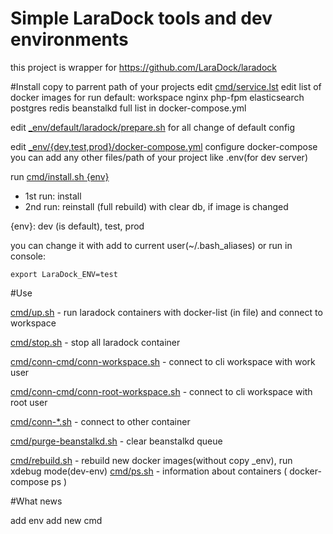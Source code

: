 # Simple LaraDock tools and dev environments
this project is wrapper for https://github.com/LaraDock/laradock

#Install
copy to parrent path of your projects
edit [cmd/service.lst](cmd/service.lst) edit list of docker images for run
default: workspace nginx php-fpm elasticsearch postgres redis beanstalkd
full list in docker-compose.yml

edit [_env/default/laradock/prepare.sh](_env/default/laradock/prepare.sh) for all change of default config


edit [_env/{dev,test,prod}/docker-compose.yml](_env/dev/docker-compose.yml) configure docker-compose
you can add any other files/path of your project like .env(for dev server)

run [cmd/install.sh {env}](cmd/install.sh) 
- 1st run: install
- 2nd run: reinstall (full rebuild) with clear db, if image is changed

{env}: dev (is default), test, prod

you can change it with add to current user(~/.bash_aliases) or run in console:
```
export LaraDock_ENV=test
```
#Use

[cmd/up.sh](cmd/up.sh) - run laradock containers with docker-list (in file) and connect to workspace

[cmd/stop.sh](cmd/stop.sh) - stop all laradock container
  
[cmd/conn-cmd/conn-workspace.sh](cmd/conn-workspace.sh) - connect to cli workspace with work user

[cmd/conn-cmd/conn-root-workspace.sh](cmd/conn-root-workspace.sh) - connect to cli workspace with root user

[cmd/conn-*.sh](cmd/) - connect to other container


[cmd/purge-beanstalkd.sh](cmd/purge-beanstalkd.sh) - clear beanstalkd queue

[cmd/rebuild.sh](cmd/rebuild.sh) - rebuild new docker images(without copy _env), run xdebug mode(dev-env)
[cmd/ps.sh](cmd/ps.sh) - information about containers ( docker-compose ps )

#What news

add env
add new cmd